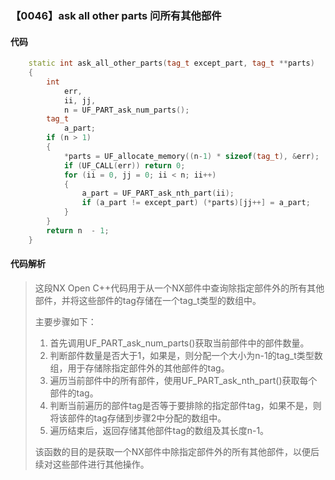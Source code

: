 ### 【0046】ask all other parts 问所有其他部件

#### 代码

```cpp
    static int ask_all_other_parts(tag_t except_part, tag_t **parts)  
    {  
        int  
            err,  
            ii, jj,  
            n = UF_PART_ask_num_parts();  
        tag_t  
            a_part;  
        if (n > 1)  
        {  
            *parts = UF_allocate_memory((n-1) * sizeof(tag_t), &err);  
            if (UF_CALL(err)) return 0;  
            for (ii = 0, jj = 0; ii < n; ii++)  
            {  
                a_part = UF_PART_ask_nth_part(ii);  
                if (a_part != except_part) (*parts)[jj++] = a_part;  
            }  
        }  
        return n  - 1;  
    }

```

#### 代码解析

> 这段NX Open C++代码用于从一个NX部件中查询除指定部件外的所有其他部件，并将这些部件的tag存储在一个tag_t类型的数组中。
>
> 主要步骤如下：
>
> 1. 首先调用UF_PART_ask_num_parts()获取当前部件中的部件数量。
> 2. 判断部件数量是否大于1，如果是，则分配一个大小为n-1的tag_t类型数组，用于存储除指定部件外的其他部件的tag。
> 3. 遍历当前部件中的所有部件，使用UF_PART_ask_nth_part()获取每个部件的tag。
> 4. 判断当前遍历的部件tag是否等于要排除的指定部件tag，如果不是，则将该部件的tag存储到步骤2中分配的数组中。
> 5. 遍历结束后，返回存储其他部件tag的数组及其长度n-1。
>
> 该函数的目的是获取一个NX部件中除指定部件外的所有其他部件，以便后续对这些部件进行其他操作。
>
